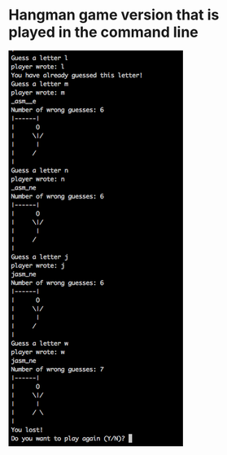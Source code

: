 # Hangman game version that is played in the command line

![Preview command line hangman game](screenshot.png)
